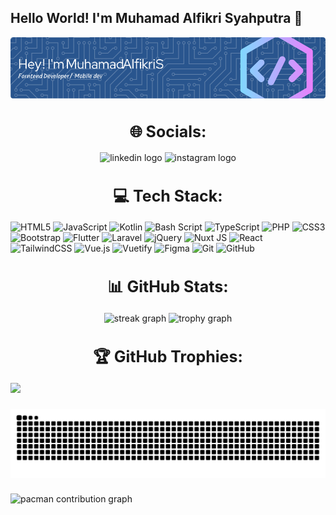 ## Hello World! I'm Muhamad Alfikri Syahputra 👋

![XvFikri](img/header.png)


<div align="center">
    <h1 align="center" style="font-size: 25px;">🌐 Socials:</h1>
  <img src="https://img.shields.io/static/v1?message=LinkedIn&logo=linkedin&label=&color=0077B5&logoColor=white&labelColor=&style=for-the-badge" height="25" alt="linkedin logo"  />
  <img src="https://img.shields.io/static/v1?message=Instagram&logo=instagram&label=&color=E4405F&logoColor=white&labelColor=&style=for-the-badge" height="25" alt="instagram logo" href="https://instagram.com/alfikriputr" />
</div>

<h1 align="center" style="font-size: 25px;">💻 Tech Stack:</h1>

 ![HTML5](https://img.shields.io/badge/html5-%23E34F26.svg?style=for-the-badge&logo=html5&logoColor=white) ![JavaScript](https://img.shields.io/badge/javascript-%23323330.svg?style=for-the-badge&logo=javascript&logoColor=%23F7DF1E) ![Kotlin](https://img.shields.io/badge/kotlin-%237F52FF.svg?style=for-the-badge&logo=kotlin&logoColor=white) ![Bash Script](https://img.shields.io/badge/bash_script-%23121011.svg?style=for-the-badge&logo=gnu-bash&logoColor=white) ![TypeScript](https://img.shields.io/badge/typescript-%23007ACC.svg?style=for-the-badge&logo=typescript&logoColor=white) ![PHP](https://img.shields.io/badge/php-%23777BB4.svg?style=for-the-badge&logo=php&logoColor=white) ![CSS3](https://img.shields.io/badge/css3-%231572B6.svg?style=for-the-badge&logo=css3&logoColor=white) ![Bootstrap](https://img.shields.io/badge/bootstrap-%238511FA.svg?style=for-the-badge&logo=bootstrap&logoColor=white) ![Flutter](https://img.shields.io/badge/Flutter-%2302569B.svg?style=for-the-badge&logo=Flutter&logoColor=white) ![Laravel](https://img.shields.io/badge/laravel-%23FF2D20.svg?style=for-the-badge&logo=laravel&logoColor=white) ![jQuery](https://img.shields.io/badge/jquery-%230769AD.svg?style=for-the-badge&logo=jquery&logoColor=white) ![Nuxt JS](https://img.shields.io/badge/Nuxt-002E3B?style=for-the-badge&logo=nuxt.js&logoColor=#00DC82) ![React](https://img.shields.io/badge/react-%2320232a.svg?style=for-the-badge&logo=react&logoColor=%2361DAFB) ![TailwindCSS](https://img.shields.io/badge/tailwindcss-%2338B2AC.svg?style=for-the-badge&logo=tailwind-css&logoColor=white) ![Vue.js](https://img.shields.io/badge/vue.js-%2335495e.svg?style=for-the-badge&logo=vuedotjs&logoColor=%234FC08D) ![Vuetify](https://img.shields.io/badge/Vuetify-1867C0?style=for-the-badge&logo=vuetify&logoColor=AEDDFF) ![Figma](https://img.shields.io/badge/figma-%23F24E1E.svg?style=for-the-badge&logo=figma&logoColor=white) ![Git](https://img.shields.io/badge/git-%23F05033.svg?style=for-the-badge&logo=git&logoColor=white) ![GitHub](https://img.shields.io/badge/github-%23121011.svg?style=for-the-badge&logo=github&logoColor=white)
<!-- ![](https://github-readme-stats.vercel.app/api?username=Xvfikri&theme=gruvbox&hide_border=false&include_all_commits=false&count_private=true)<br/> -->

###

<div align="center">
    <h1 align="center" style="font-size: 25px;">📊 GitHub Stats:</h1>
  <img src="https://nirzak-streak-stats.vercel.app/?user=Xvfikri&theme=gruvbox&hide_border=false" height="150" alt="streak graph"  /> 
  <img src="https://github-readme-stats.vercel.app/api/top-langs/?username=Xvfikri&theme=gruvbox&hide_border=false&include_all_commits=false&count_private=true&layout=compact" height="150" alt="trophy graph"  />
</div>



###

<h1 align="center" style="font-size: 25px;">🏆 GitHub Trophies: </h1>

![](https://github-profile-trophy.vercel.app/?username=Xvfikri&theme=radical&no-frame=false&no-bg=true&margin-w=4)

<!-- Proudly created with GPRM ( https://gprm.itsvg.in ) -->
###

<img src="https://raw.githubusercontent.com/Xvfikri/Xvfikri/output/snake.svg" alt="Snake animation" />

###

<picture>
  <source media="(prefers-color-scheme: dark)" srcset="https://raw.githubusercontent.com/Xvfikri/Xvfikri/output/pacman-contribution-graph-dark.svg">
  <source media="(prefers-color-scheme: light)" srcset="https://raw.githubusercontent.com/Xvfikri/Xvfikri/output/pacman-contribution-graph.svg">
  <img alt="pacman contribution graph" src="https://raw.githubusercontent.com/Xvfikri/Xvfikri/output/pacman-contribution-graph.svg">
</picture>

###

